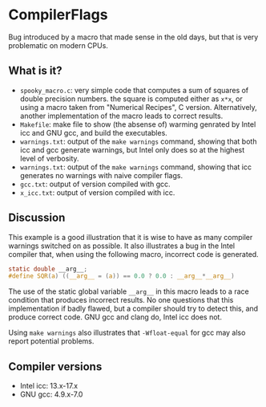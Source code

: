 # CompilerFlags
Bug introduced by a macro that made sense in the old days, but that is
very problematic on modern CPUs.

## What is it?
* `spooky_macro.c`: very simple code that computes a sum of squares of
    double precision numbers.  the square is computed either as `x*x`,
    or using a macro taken from "Numerical Recipes", C version. Alternatively,
    another implementation of the macro leads to correct results.
* `Makefile`: make file to show (the absense of) warming genrated by
    Intel icc and GNU gcc, and build the executables.
* `warnings.txt`: output of the `make warnings` command, showing that
    both icc and gcc generate warnings, but Intel only does so at the
    highest level of
    verbosity.    
* `warnings.txt`: output of the `make warnings` command, showing that icc
    generates no warnings with naive compiler flags.
* `gcc.txt`: output of version compiled with gcc.
* `x_icc.txt`: output of version compiled with icc.

## Discussion
This example is a good illustration that it is wise to have as many compiler
warnings switched on as possible.  It also illustrates a bug in the Intel
compiler that, when using the following macro, incorrect code is generated.
```c
static double __arg__;
#define SQR(a) ((__arg__ = (a)) == 0.0 ? 0.0 : __arg__*__arg__)
```
The use of the static global variable `__arg__` in this macro leads to a
race condition that produces incorrect results. No one questions that this
implementation if badly flawed, but a compiler should try to detect this,
and produce correct code. GNU gcc and clang do, Intel icc does not.

Using `make warnings` also illustrates that `-Wfloat-equal` for gcc may
also report potential problems.

## Compiler versions
* Intel icc: 13.x-17.x
* GNU gcc: 4.9.x-7.0
